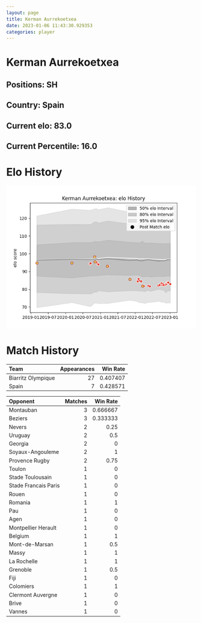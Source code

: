 ```yaml
---  
layout: page  
title: Kerman Aurrekoetxea  
date: 2023-01-06 11:43:30.929353  
categories: player  
---
```

# Kerman Aurrekoetxea

## Positions: SH

## Country: Spain

## Current elo: 83.0

## Current Percentile: 16.0

# Elo History


![elo history](history_KermanAurrekoetxea.png)
# Match History


| Team               |   Appearances |   Win Rate |
|:-------------------|--------------:|-----------:|
| Biarritz Olympique |            27 |   0.407407 |
| Spain              |             7 |   0.428571 |

| Opponent             |   Matches |   Win Rate |
|:---------------------|----------:|-----------:|
| Montauban            |         3 |   0.666667 |
| Beziers              |         3 |   0.333333 |
| Nevers               |         2 |   0.25     |
| Uruguay              |         2 |   0.5      |
| Georgia              |         2 |   0        |
| Soyaux-Angouleme     |         2 |   1        |
| Provence Rugby       |         2 |   0.75     |
| Toulon               |         1 |   0        |
| Stade Toulousain     |         1 |   0        |
| Stade Francais Paris |         1 |   0        |
| Rouen                |         1 |   0        |
| Romania              |         1 |   1        |
| Pau                  |         1 |   0        |
| Agen                 |         1 |   0        |
| Montpellier Herault  |         1 |   0        |
| Belgium              |         1 |   1        |
| Mont-de-Marsan       |         1 |   0.5      |
| Massy                |         1 |   1        |
| La Rochelle          |         1 |   1        |
| Grenoble             |         1 |   0.5      |
| Fiji                 |         1 |   0        |
| Colomiers            |         1 |   1        |
| Clermont Auvergne    |         1 |   0        |
| Brive                |         1 |   0        |
| Vannes               |         1 |   0        |